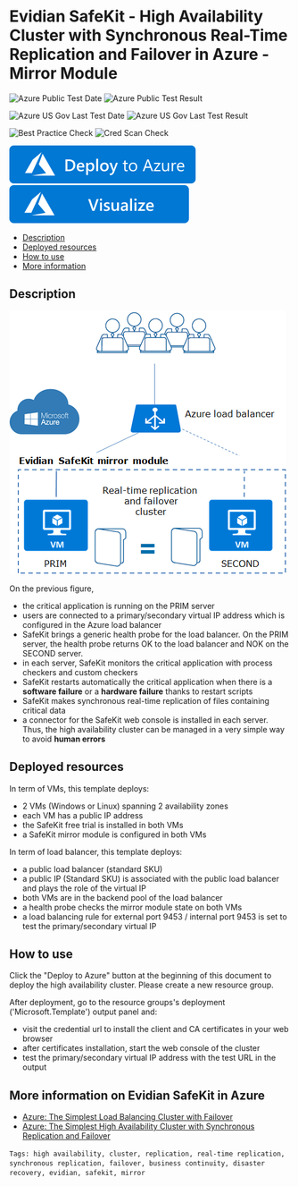 # Evidian SafeKit - High Availability Cluster with Synchronous Real-Time Replication and Failover in Azure - Mirror Module

![Azure Public Test Date](https://azurequickstartsservice.blob.core.windows.net/badges/safekit-cluster-mirror/PublicLastTestDate.svg)
![Azure Public Test Result](https://azurequickstartsservice.blob.core.windows.net/badges/safekit-cluster-mirror/PublicDeployment.svg)

![Azure US Gov Last Test Date](https://azurequickstartsservice.blob.core.windows.net/badges/safekit-cluster-mirror/FairfaxLastTestDate.svg)
![Azure US Gov Last Test Result](https://azurequickstartsservice.blob.core.windows.net/badges/safekit-cluster-mirror/FairfaxDeployment.svg)

![Best Practice Check](https://azurequickstartsservice.blob.core.windows.net/badges/safekit-cluster-mirror/BestPracticeResult.svg)
![Cred Scan Check](https://azurequickstartsservice.blob.core.windows.net/badges/safekit-cluster-mirror/CredScanResult.svg)

[![Deploy To Azure](https://raw.githubusercontent.com/Azure/azure-quickstart-templates/master/1-CONTRIBUTION-GUIDE/images/deploytoazure.svg?sanitize=true)]("https://portal.azure.com/#create/Microsoft.Template/uri/https%3A%2F%2Fraw.githubusercontent.com%2FAzure%2Fazure-quickstart-templates%2Fmaster%2Fsafekit-cluster-mirror%2Fazuredeploy.json")  [![Visualize](https://raw.githubusercontent.com/Azure/azure-quickstart-templates/master/1-CONTRIBUTION-GUIDE/images/visualizebutton.svg?sanitize=true)]("http://armviz.io/#/?load=https%3A%2F%2Fraw.githubusercontent.com%2FAzure%2Fazure-quickstart-templates%2Fmaster%2Fsafekit-cluster-mirror%2Fazuredeploy.json")
    


*   [Description](#description)
*   [Deployed resources](#resources)
*   [How to use](#use)
*   [More information](#more)

## <a name="description">Description


![How the Evidian SafeKit mirror cluster implements real-time replication and failover in Azure?](images/mirrorarch.png)

On the previous figure,

*   the critical application is running on the PRIM server
*   users are connected to a primary/secondary virtual IP address which is configured in the Azure load balancer
*   SafeKit brings a generic health probe for the load balancer. On the PRIM server, the health probe returns OK to the load balancer and NOK on the SECOND server.
*   in each server, SafeKit monitors the critical application with process checkers and custom checkers
*   SafeKit restarts automatically the critical application when there is a **software failure** or a **hardware failure** thanks to restart scripts
*   SafeKit makes synchronous real-time replication of files containing critical data
*   a connector for the SafeKit web console is installed in each server. Thus, the high availability cluster can be managed in a very simple way to avoid **human errors**

## <a name="resources">Deployed resources

In term of VMs, this template deploys:

*   2 VMs (Windows or Linux) spanning 2 availability zones
*   each VM has a public IP address
*   the SafeKit free trial is installed in both VMs
*   a SafeKit mirror module is configured in both VMs

In term of load balancer, this template deploys:

*   a public load balancer (standard SKU)
*   a public IP (Standard SKU) is associated with the public load balancer and plays the role of the virtual IP
*   both VMs are in the backend pool of the load balancer
*   a health probe checks the mirror module state on both VMs
*   a load balancing rule for external port 9453 / internal port 9453 is set to test the primary/secondary virtual IP

## <a name="use">How to use

Click the "Deploy to Azure" button at the beginning of this document to deploy the high availability cluster. Please create a new resource group.

After deployment, go to the resource groups's deployment ('Microsoft.Template') output panel and:

*   visit the credential url to install the client and CA certificates in your web browser
*   after certificates installation, start the web console of the cluster
*   test the primary/secondary virtual IP address with the test URL in the output

## <a name="more">More information on **Evidian SafeKit** in Azure

*   [Azure: The Simplest Load Balancing Cluster with Failover](https://www.evidian.com/products/high-availability-software-for-application-clustering/azure-load-balancing-cluster-failover/)
*   [Azure: The Simplest High Availability Cluster with Synchronous Replication and Failover](https://www.evidian.com/products/high-availability-software-for-application-clustering/azure-high-availability-cluster-synchronous-replication-failover/)

`Tags: high availability, cluster, replication, real-time replication, synchronous replication, failover, business continuity, disaster recovery, evidian, safekit, mirror`


